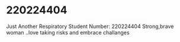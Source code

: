 # 220224404
Just Another Respiratory
Student Number: 220224404
Strong,brave woman ..love taking risks and embrace challanges
